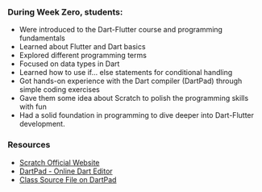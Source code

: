 
### During Week Zero, students:

- Were introduced to the Dart-Flutter course and programming fundamentals
- Learned about Flutter and Dart basics
- Explored different programming terms
- Focused on data types in Dart
- Learned how to use if... else statements for conditional handling
- Got hands-on experience with the Dart compiler (DartPad) through simple coding exercises
- Gave them some idea about Scratch to polish the programming skills with fun
- Had a solid foundation in programming to dive deeper into Dart-Flutter development.

### Resources

- [Scratch Official Website](https://scratch.mit.edu)
- [DartPad - Online Dart Editor](https://dartpad.dev)
- [Class Source File on DartPad](https://dartpad.dev/?id=7fb23065d38b6d89d9ed0cf5b0f90cc8)


